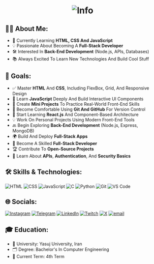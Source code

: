 <h1 align="center">
  <img src="https://readme-typing-svg.demolab.com/?font=Source+Code+Pro&weight=600&size=28&duration=3500&pause=1500&color=9D4EDD&width=600&lines=%F0%9F%91%8B+Hi%2C+I%27m+Mobin;Front-End+Developer+in+Progress+%F0%9F%92%BB;Future+Full-Stack+Developer+%F0%9F%9A%80;Always+Curious+About+New+Tech+%F0%9F%94%8E" alt="Info">
</h1>

## 👨‍💻 About Me:

- 🧠 Currently Learning **HTML, CSS And JavaScript**
- 💡 Passionate About Becoming A **Full-Stack Developer**
- 🛠️ Interested In **Back-End Development** (Node.js, APIs, Databases)
- 📚 Always Excited To Learn New Technologies And Build Cool Stuff


## 📌 Goals:

- ✅ Master **HTML** And **CSS**, Including FlexBox, Grid, And Responsive Design
- 🔄 Learn **JavaScript** Deeply And Build Interactive UI Components
- 🧪 Create **Mini Projects** To Practice Real-World Front-End Skills
- 🔧 Become Comfortable Using **Git And GitHub** For Version Control
- 🚀 Start Learning **React.js** And Component-Based Architecture
- 💡 Work On Personal Projects Using Modern Front-End Tools
- 🔙 Begin Exploring **Back-End Development** (Node.js, Express, MongoDB)
- 🌍 Build And Deploy **Full-Stack Apps**
- 🎯 Become A Skilled **Full-Stack Developer**
- 🏆 Contribute To **Open-Source Projects**
- 🔐 Learn About **APIs**, **Authentication**, And **Security Basics**



## 🛠️ Skills & Technologies:

![HTML](https://img.shields.io/badge/-HTML5-E34F26?logo=html5&logoColor=white&style=for-the-badge)
![CSS](https://img.shields.io/badge/-CSS3-1572B6?logo=css3&logoColor=white&style=for-the-badge)
![JavaScript](https://img.shields.io/badge/-JavaScript-F7DF1E?logo=javascript&logoColor=black&style=for-the-badge)
![C](https://img.shields.io/badge/c-%2300599C.svg?style=for-the-badge&logo=c&logoColor=white)
![Python](https://img.shields.io/badge/python-3670A0?style=for-the-badge&logo=python&logoColor=ffdd54)
![Git](https://img.shields.io/badge/-Git-F05032?logo=git&logoColor=white&style=for-the-badge)
![VS Code](https://img.shields.io/badge/-VSCode-007ACC?logo=visual-studio-code&logoColor=white&style=for-the-badge)



## 🌐 Socials:

[![Instagram](https://img.shields.io/badge/Instagram-%23E4405F.svg?logo=Instagram&logoColor=white)](https://instagram.com/Mobyiin)
[![Telegram](https://img.shields.io/badge/Telegram-%239146FF.svg?logo=Telegram&logoColor=white)](http://t.me/MobyiinDev)
[![LinkedIn](https://img.shields.io/badge/LinkedIn-%230077B5.svg?logo=linkedin&logoColor=white)](https://linkedin.com/in/Mobyiin)
[![Twitch](https://img.shields.io/badge/Twitch-%239146FF.svg?logo=Twitch&logoColor=white)](https://twitch.tv/Mobyiin)
[![X](https://img.shields.io/badge/X-black.svg?logo=X&logoColor=white)](https://x.com/Mobyiin)
[![email](https://img.shields.io/badge/Email-D14836?logo=gmail&logoColor=white)](mailto:mobinyaghooti5@gmail.com) 



## 🎓 Education:

- 🏫 University: Yasuj University, Iran
- 🗂️ Degree: Bachelor's In Computer Engineering
- 📅 Current Term: 4th Term







